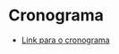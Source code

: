 # Cronograma

* [Link para o cronograma](https://docs.google.com/spreadsheets/d/1JbtL6jNRshXlXxRDlJYVuZQ8QnXKuY4ZbeAKd3AMkPY/edit?usp=sharing)
